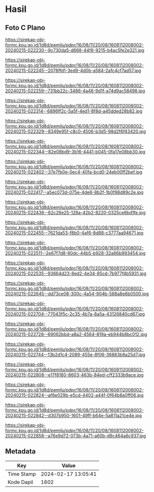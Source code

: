 # Hasil

## Foto C Plano

https://sirekap-obj-formc.kpu.go.id/1d8d/pemilu/pdpr/16/08/11/20/08/1608112008002-20240215-022230--9c730da5-d668-44f8-9215-b4ac5fe2e321.jpg

https://sirekap-obj-formc.kpu.go.id/1d8d/pemilu/pdpr/16/08/11/20/08/1608112008002-20240215-022245--2078ffd1-3ed9-4d0b-a584-2afc4cf7ad57.jpg

https://sirekap-obj-formc.kpu.go.id/1d8d/pemilu/pdpr/16/08/11/20/08/1608112008002-20240215-022259--731bb22c-3486-4a48-9d1f-a74d9ac58498.jpg

https://sirekap-obj-formc.kpu.go.id/1d8d/pemilu/pdpr/16/08/11/20/08/1608112008002-20240215-022314--6896ff2c-5a5f-4ed1-8f8d-a45dded28b82.jpg

https://sirekap-obj-formc.kpu.go.id/1d8d/pemilu/pdpr/16/08/11/20/08/1608112008002-20240215-022329--8349e95f-c8c0-4506-b3d5-98d2f6f43420.jpg

https://sirekap-obj-formc.kpu.go.id/1d8d/pemilu/pdpr/16/08/11/20/08/1608112008002-20240215-022344--82e08bd9-3b16-4441-b045-0fa17e08bb30.jpg

https://sirekap-obj-formc.kpu.go.id/1d8d/pemilu/pdpr/16/08/11/20/08/1608112008002-20240215-022402--37e7fb0e-0ec4-40fa-bcd0-24eb00ff2bef.jpg

https://sirekap-obj-formc.kpu.go.id/1d8d/pemilu/pdpr/16/08/11/20/08/1608112008002-20240215-022417--a5ec073d-075e-4de6-8b2f-1b0f98d89c2e.jpg

https://sirekap-obj-formc.kpu.go.id/1d8d/pemilu/pdpr/16/08/11/20/08/1608112008002-20240215-022436--62c26e25-128a-42b2-8220-0325ce6bd1fe.jpg

https://sirekap-obj-formc.kpu.go.id/1d8d/pemilu/pdpr/16/08/11/20/08/1608112008002-20240215-022455--7621da53-f8b0-4af6-8d88-c3777aa94671.jpg

https://sirekap-obj-formc.kpu.go.id/1d8d/pemilu/pdpr/16/08/11/20/08/1608112008002-20240215-022511--2e67f7d8-60dc-44b5-b928-32a66b993454.jpg

https://sirekap-obj-formc.kpu.go.id/1d8d/pemilu/pdpr/16/08/11/20/08/1608112008002-20240215-022535--93664d23-8ed2-4e34-85cd-7b977f4b5931.jpg

https://sirekap-obj-formc.kpu.go.id/1d8d/pemilu/pdpr/16/08/11/20/08/1608112008002-20240215-022645--dd73ce08-300c-4a54-904b-588a8e6b0500.jpg

https://sirekap-obj-formc.kpu.go.id/1d8d/pemilu/pdpr/16/08/11/20/08/1608112008002-20240215-022704--77043f5c-2c35-4b7a-8a5a-43126840cd67.jpg

https://sirekap-obj-formc.kpu.go.id/1d8d/pemilu/pdpr/16/08/11/20/08/1608112008002-20240215-022728--69062bbd-a8a2-4564-819a-eb944b8bc012.jpg

https://sirekap-obj-formc.kpu.go.id/1d8d/pemilu/pdpr/16/08/11/20/08/1608112008002-20240215-022744--13b2d1c4-2089-455e-8f06-36883b6a25d7.jpg

https://sirekap-obj-formc.kpu.go.id/1d8d/pemilu/pdpr/16/08/11/20/08/1608112008002-20240215-022808--e17f8180-8603-463b-84ed-cff2333b9ace.jpg

https://sirekap-obj-formc.kpu.go.id/1d8d/pemilu/pdpr/16/08/11/20/08/1608112008002-20240215-022824--af6e029b-e5cd-4402-a44f-0f64b8a0ff06.jpg

https://sirekap-obj-formc.kpu.go.id/1d8d/pemilu/pdpr/16/08/11/20/08/1608112008002-20240215-022842--d307b950-1601-49ff-b64e-5a811a21ce4e.jpg

https://sirekap-obj-formc.kpu.go.id/1d8d/pemilu/pdpr/16/08/11/20/08/1608112008002-20240215-022858--a76e9d72-073b-4a71-a60b-d9c464a6c937.jpg


## Metadata

| Key        | Value               |
| ---------- | ------------------- |
| Time Stamp | 2024-02-17 13:05:41 |
| Kode Dapil | 1602                |




